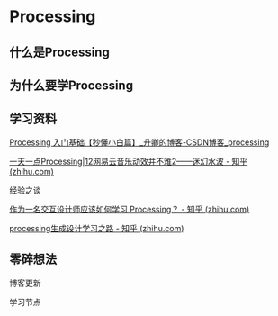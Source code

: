 # Processing

## 什么是Processing



## 为什么要学Processing





## 学习资料

[Processing 入门基础【秒懂小白篇】_升卿的博客-CSDN博客_processing](https://blog.csdn.net/hewes/article/details/76034154)

[一天一点Processing|12网易云音乐动效并不难2——迷幻水波 - 知乎 (zhihu.com)](https://zhuanlan.zhihu.com/p/104271430)

经验之谈

[作为一名交互设计师应该如何学习 Processing？ - 知乎 (zhihu.com)](https://www.zhihu.com/question/22017067)

[processing生成设计学习之路 - 知乎 (zhihu.com)](https://www.zhihu.com/column/c_1177899269960450048)

## 零碎想法

博客更新

学习节点

